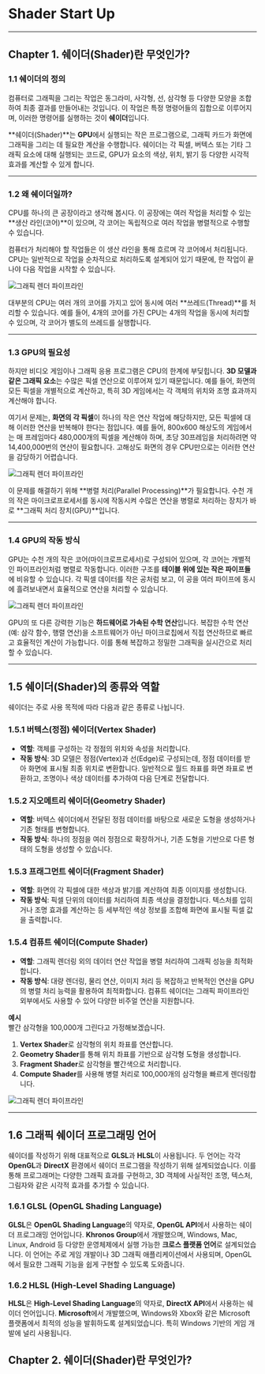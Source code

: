 # Shader Start Up

---

## Chapter 1. 쉐이더(Shader)란 무엇인가?

### 1.1 쉐이더의 정의

컴퓨터로 그래픽을 그리는 작업은 동그라미, 사각형, 선, 삼각형 등 다양한 모양을 조합하여 최종 결과를 만들어내는 것입니다. 이 작업은 특정 명령어들의 집합으로 이루어지며, 이러한 명령어를 실행하는 것이 **쉐이더**입니다.

**쉐이더(Shader)**는 **GPU**에서 실행되는 작은 프로그램으로, 그래픽 카드가 화면에 그래픽을 그리는 데 필요한 계산을 수행합니다. 쉐이더는 각 픽셀, 버텍스 또는 기타 그래픽 요소에 대해 실행되는 코드로, GPU가 요소의 색상, 위치, 밝기 등 다양한 시각적 효과를 계산할 수 있게 합니다.

---

### 1.2 왜 쉐이더일까?

CPU를 하나의 큰 공장이라고 생각해 봅시다. 이 공장에는 여러 작업을 처리할 수 있는 **생산 라인(코어)**이 있으며, 각 코어는 독립적으로 여러 작업을 병렬적으로 수행할 수 있습니다.

컴퓨터가 처리해야 할 작업들은 이 생산 라인을 통해 흐르며 각 코어에서 처리됩니다. CPU는 일반적으로 작업을 순차적으로 처리하도록 설계되어 있기 때문에, 한 작업이 끝나야 다음 작업을 시작할 수 있습니다.

![그래픽 렌더 파이프라인](assetResource/01.jpeg)

대부분의 CPU는 여러 개의 코어를 가지고 있어 동시에 여러 **쓰레드(Thread)**를 처리할 수 있습니다. 예를 들어, 4개의 코어를 가진 CPU는 4개의 작업을 동시에 처리할 수 있으며, 각 코어가 별도의 쓰레드를 실행합니다.

---

### 1.3 GPU의 필요성

하지만 비디오 게임이나 그래픽 응용 프로그램은 CPU의 한계에 부딪힙니다. **3D 모델과 같은 그래픽 요소**는 수많은 픽셀 연산으로 이루어져 있기 때문입니다. 예를 들어, 화면의 모든 픽셀을 개별적으로 계산하고, 특히 3D 게임에서는 각 객체의 위치와 조명 효과까지 계산해야 합니다.

여기서 문제는, **화면의 각 픽셀**이 하나의 작은 연산 작업에 해당하지만, 모든 픽셀에 대해 이러한 연산을 반복해야 한다는 점입니다. 예를 들어, 800x600 해상도의 게임에서는 매 프레임마다 480,000개의 픽셀을 계산해야 하며, 초당 30프레임을 처리하려면 약 14,400,000번의 연산이 필요합니다. 고해상도 화면의 경우 CPU만으로는 이러한 연산을 감당하기 어렵습니다.

![그래픽 렌더 파이프라인](assetResource/02.jpeg)

이 문제를 해결하기 위해 **병렬 처리(Parallel Processing)**가 필요합니다. 수천 개의 작은 마이크로프로세서를 동시에 작동시켜 수많은 연산을 병렬로 처리하는 장치가 바로 **그래픽 처리 장치(GPU)**입니다.

---

### 1.4 GPU의 작동 방식

GPU는 수천 개의 작은 코어(마이크로프로세서)로 구성되어 있으며, 각 코어는 개별적인 파이프라인처럼 병렬로 작동합니다. 이러한 구조를 **테이블 위에 있는 작은 파이프들**에 비유할 수 있습니다. 각 픽셀 데이터를 작은 공처럼 보고, 이 공을 여러 파이프에 동시에 흘려보내면서 효율적으로 연산을 처리할 수 있습니다.

![그래픽 렌더 파이프라인](assetResource/03.jpeg)

GPU의 또 다른 강력한 기능은 **하드웨어로 가속된 수학 연산**입니다. 복잡한 수학 연산(예: 삼각 함수, 행렬 연산)을 소프트웨어가 아닌 마이크로칩에서 직접 연산하므로 빠르고 효율적인 계산이 가능합니다. 이를 통해 복잡하고 정밀한 그래픽을 실시간으로 처리할 수 있습니다.

---

## 1.5 쉐이더(Shader)의 종류와 역할

쉐이더는 주로 사용 목적에 따라 다음과 같은 종류로 나뉩니다.

### 1.5.1 버텍스(정점) 쉐이더(Vertex Shader)
- **역할**: 객체를 구성하는 각 정점의 위치와 속성을 처리합니다.
- **작동 방식**: 3D 모델은 정점(Vertex)과 선(Edge)로 구성되는데, 정점 데이터를 받아 화면에 표시될 최종 위치로 변환합니다. 일반적으로 월드 좌표를 화면 좌표로 변환하고, 조명이나 색상 데이터를 추가하여 다음 단계로 전달합니다.

### 1.5.2 지오메트리 쉐이더(Geometry Shader)
- **역할**: 버텍스 쉐이더에서 전달된 정점 데이터를 바탕으로 새로운 도형을 생성하거나 기존 형태를 변형합니다.
- **작동 방식**: 하나의 정점을 여러 정점으로 확장하거나, 기존 도형을 기반으로 다른 형태의 도형을 생성할 수 있습니다.

### 1.5.3 프래그먼트 쉐이더(Fragment Shader)
- **역할**: 화면의 각 픽셀에 대한 색상과 밝기를 계산하여 최종 이미지를 생성합니다.
- **작동 방식**: 픽셀 단위의 데이터를 처리하여 최종 색상을 결정합니다. 텍스처를 입히거나 조명 효과를 계산하는 등 세부적인 색상 정보를 조합해 화면에 표시될 픽셀 값을 출력합니다.

### 1.5.4 컴퓨트 쉐이더(Compute Shader)
- **역할**: 그래픽 렌더링 외의 데이터 연산 작업을 병렬 처리하여 그래픽 성능을 최적화합니다.
- **작동 방식**: 대량 렌더링, 물리 연산, 이미지 처리 등 복잡하고 반복적인 연산을 GPU의 병렬 처리 능력을 활용하여 최적화합니다. 컴퓨트 쉐이더는 그래픽 파이프라인 외부에서도 사용할 수 있어 다양한 비주얼 연산을 지원합니다.

**예시**  
빨간 삼각형을 100,000개 그린다고 가정해보겠습니다.
1. **Vertex Shader**로 삼각형의 위치 좌표를 연산합니다.
2. **Geometry Shader**를 통해 위치 좌표를 기반으로 삼각형 도형을 생성합니다.
3. **Fragment Shader**로 삼각형을 빨간색으로 처리합니다.
4. **Compute Shader**를 사용해 병렬 처리로 100,000개의 삼각형을 빠르게 렌더링합니다.

![그래픽 렌더 파이프라인](assetResource/04.png)

---

## 1.6 그래픽 쉐이더 프로그래밍 언어

쉐이더를 작성하기 위해 대표적으로 **GLSL**과 **HLSL**이 사용됩니다. 두 언어는 각각 **OpenGL**과 **DirectX** 환경에서 쉐이더 프로그램을 작성하기 위해 설계되었습니다. 이를 통해 프로그래머는 다양한 그래픽 효과를 구현하고, 3D 객체에 사실적인 조명, 텍스처, 그림자와 같은 시각적 효과를 추가할 수 있습니다.

### 1.6.1 GLSL (OpenGL Shading Language)
**GLSL**은 **OpenGL Shading Language**의 약자로, **OpenGL API**에서 사용하는 쉐이더 프로그래밍 언어입니다. **Khronos Group**에서 개발했으며, Windows, Mac, Linux, Android 등 다양한 운영체제에서 실행 가능한 **크로스 플랫폼 언어**로 설계되었습니다. 이 언어는 주로 게임 개발이나 3D 그래픽 애플리케이션에서 사용되며, OpenGL에서 필요한 그래픽 기능을 쉽게 구현할 수 있도록 도와줍니다.

### 1.6.2 HLSL (High-Level Shading Language)
**HLSL**은 **High-Level Shading Language**의 약자로, **DirectX API**에서 사용하는 쉐이더 언어입니다. **Microsoft**에서 개발했으며, Windows와 Xbox와 같은 Microsoft 플랫폼에서 최적의 성능을 발휘하도록 설계되었습니다. 특히 Windows 기반의 게임 개발에 널리 사용됩니다.

## Chapter 2. 쉐이더(Shader)란 무엇인가?

